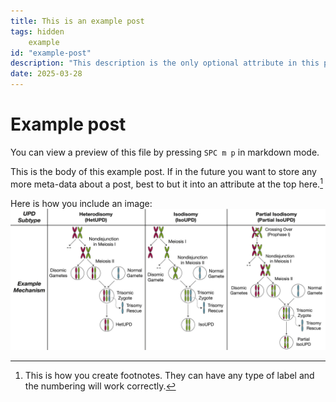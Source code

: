 ```yaml
---
title: This is an example post
tags: hidden
    example
id: "example-post"
description: "This description is the only optional attribute in this post. It is shown in link previews for this post"
date: 2025-03-28
---
```


# Example post

You can view a preview of this file by pressing `SPC m p` in markdown mode.

This is the body of this example post. If in the future you want to store any more meta-data about a post, best to but it into an attribute at the top here.[^my_footnote]

Here is how you include an image:
![images/diagram_upd.jpg](images/diagram_upd.jpg)


[^my_footnote]: This is how you create footnotes. They can have any type of label and the numbering will work correctly.

